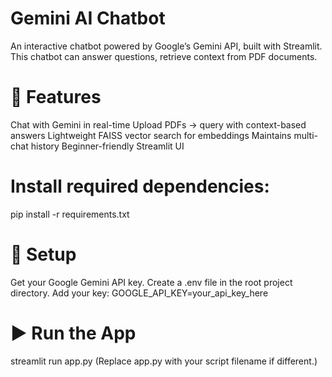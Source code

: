 # Gemini AI Chatbot

An interactive chatbot powered by Google’s Gemini API, built with Streamlit.
This chatbot can answer questions, retrieve context from PDF documents.

# 🚀 Features
Chat with Gemini in real-time
Upload PDFs → query with context-based answers
Lightweight FAISS vector search for embeddings
Maintains multi-chat history
Beginner-friendly Streamlit UI

# Install required dependencies:
pip install -r requirements.txt

# 🔑 Setup
Get your Google Gemini API key.
Create a .env file in the root project directory.
Add your key:
GOOGLE_API_KEY=your_api_key_here

# ▶️ Run the App
streamlit run app.py
(Replace app.py with your script filename if different.)
